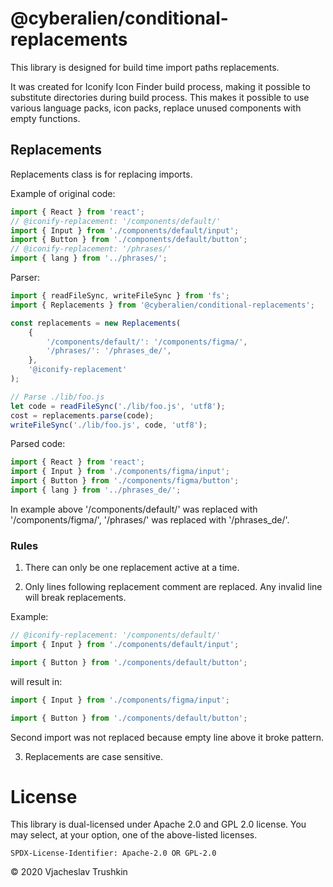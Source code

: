 # @cyberalien/conditional-replacements

This library is designed for build time import paths replacements.

It was created for Iconify Icon Finder build process, making it possible to substitute directories during build process. This makes it possible to use various language packs, icon packs, replace unused components with empty functions.

## Replacements

Replacements class is for replacing imports.

Example of original code:

```js
import { React } from 'react';
// @iconify-replacement: '/components/default/'
import { Input } from './components/default/input';
import { Button } from './components/default/button';
// @iconify-replacement: '/phrases/'
import { lang } from '../phrases/';
```

Parser:

```js
import { readFileSync, writeFileSync } from 'fs';
import { Replacements } from '@cyberalien/conditional-replacements';

const replacements = new Replacements(
	{
		'/components/default/': '/components/figma/',
		'/phrases/': '/phrases_de/',
	},
	'@iconify-replacement'
);

// Parse ./lib/foo.js
let code = readFileSync('./lib/foo.js', 'utf8');
cost = replacements.parse(code);
writeFileSync('./lib/foo.js', code, 'utf8');
```

Parsed code:

```js
import { React } from 'react';
import { Input } from './components/figma/input';
import { Button } from './components/figma/button';
import { lang } from '../phrases_de/';
```

In example above '/components/default/' was replaced with '/components/figma/', '/phrases/' was replaced with '/phrases_de/'.

### Rules

1. There can only be one replacement active at a time.

2. Only lines following replacement comment are replaced. Any invalid line will break replacements.

Example:

```js
// @iconify-replacement: '/components/default/'
import { Input } from './components/default/input';

import { Button } from './components/default/button';
```

will result in:

```js
import { Input } from './components/figma/input';

import { Button } from './components/default/button';
```

Second import was not replaced because empty line above it broke pattern.

3. Replacements are case sensitive.

# License

This library is dual-licensed under Apache 2.0 and GPL 2.0 license. You may select, at your option, one of the above-listed licenses.

`SPDX-License-Identifier: Apache-2.0 OR GPL-2.0`

© 2020 Vjacheslav Trushkin
